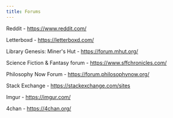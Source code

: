 ```yaml
---
title: Forums
---
```


Reddit - <https://www.reddit.com/>

Letterboxd - <https://letterboxd.com/>

Library Genesis: Miner's Hut - <https://forum.mhut.org/>

Science Fiction & Fantasy forum - <https://www.sffchronicles.com/>

Philosophy Now Forum - <https://forum.philosophynow.org/>

Stack Exchange - <https://stackexchange.com/sites>

Imgur - <https://imgur.com/>

4chan - <https://4chan.org/>